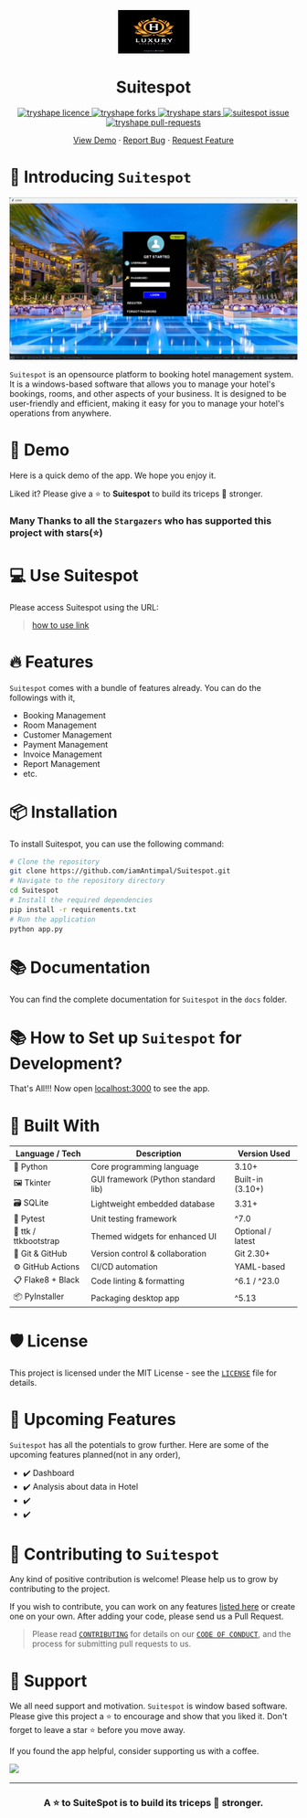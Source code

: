 
<!-- ALL-CONTRIBUTORS-BADGE:START - Do not remove or modify this section -->

<!-- ALL-CONTRIBUTORS-BADGE:END -->
<p align="center">
    <a href="https://tryshape.vercel.app/" target="_blank">
        <img src="Image\logo1.jpg" alt="logo" width="125"/>
    </a>

</p>
<p align="center">
<!-- <img src="./public/readme/tryshape-text-transparent.png" alt="name"/> -->
<h1 align="center">Suitespot</h1>

<p align="center">
<a href="https://github.com/iamAntimpal/Suitespot/blob/master/LICENSE" target="blank">
<img src="https://img.shields.io/github/license/iamAntimpal/Suitespot?style=flat-square" alt="tryshape licence" />
</a>
<a href="https://github.com/iamAntimpal/Suitespot/fork" target="blank">
<img src="https://img.shields.io/github/forks/iamAntimpal/Suitespot?style=flat-square" alt="tryshape forks"/>
</a>
<a href="https://github.com/iamAntimpal/Suitespot/stargazers" target="blank">
<img src="https://img.shields.io/github/stars/iamAntimpal/Suitespot?style=flat-square" alt="tryshape stars"/>
</a>
<a href="https://github.com/iamAntimpal/Suitespot/issues" target="blank">
<img src="https://img.shields.io/github/issues/iamAntimpal/Suitespot?style=flat-square" alt="suitespot issue"/>
</a>
<a href="https://github.com/iamAntimpal/Suitespot/pulls" target="blank">
<img src="https://img.shields.io/github/issues-pr/iamAntimpal/Suitespot?style=flat-square" alt="tryshape pull-requests"/>
</a>


</p>

<p align="center">
    <a href="" target="blank">View Demo</a>
    ·
    <a href="https://github.com/iamAntimpal/Suitespot/issues/new/choose">Report Bug</a>
    ·
    <a href="https://github.com/iamAntimpal/Suitespot/issues/new/choose">Request Feature</a>
</p>

# 👋 Introducing `Suitespot`

<p align="center">
    <a href="" target="blank"/>
        <img src="./screenshot/landing.png" alt="landing" />
    </a>
</p>

`Suitespot` is an opensource platform to booking hotel management system. It is a windows-based software that allows you to manage your hotel's bookings, rooms, and other aspects of your business. It is designed to be user-friendly and efficient, making it easy for you to manage your hotel's operations from anywhere.

# 🚀 Demo

Here is a quick demo of the app. We hope you enjoy it.

<!-- > [The Demo Link](https://www.youtube.com) -->

Liked it? Please give a ⭐️ to <b>Suitespot</b> to build its triceps 💪 stronger.

### Many Thanks to all the `Stargazers` who has supported this project with stars(⭐)

<!-- [![Stargazers repo roster for @TryShape/tryshape](https://reporoster.com/stars/TryShape/tryshape)](https://github.com/TryShape/tryshape/stargazers) -->

# 💻 Use Suitespot

Please access Suitespot using the URL:

> [how to use link](https://github.com/iamAntimPal/SuiteSpot/blob/main/HOWTOUSE.md)

# 🔥 Features
`Suitespot` comes with a bundle of features already. You can do the followings with it,

- Booking Management
- Room Management
- Customer Management
- Payment Management
- Invoice Management
- Report Management
- etc.

# 📦 Installation
To install Suitespot, you can use the following command:
```bash
# Clone the repository
git clone https://github.com/iamAntimpal/Suitespot.git
# Navigate to the repository directory
cd Suitespot
# Install the required dependencies
pip install -r requirements.txt
# Run the application
python app.py
```
# 📚 Documentation
You can find the complete documentation for `Suitespot` in the `docs` folder.
# 📚 How to Set up `Suitespot` for Development?


That's All!!! Now open [localhost:3000](http://localhost:3000/) to see the app.

# 🍔 Built With

| Language / Tech       | Description                         | Version Used      |
| --------------------- | ----------------------------------- | ----------------- |
| 🐍 Python             | Core programming language           | 3.10+             |
| 🖼️ Tkinter           | GUI framework (Python standard lib) | Built-in (3.10+)  |
| 🗃️ SQLite            | Lightweight embedded database       | 3.31+             |
| 🧪 Pytest             | Unit testing framework              | ^7.0              |
| 🎨 ttk / ttkbootstrap | Themed widgets for enhanced UI      | Optional / latest |
| 🧰 Git & GitHub       | Version control & collaboration     | Git 2.30+         |
| ⚙️ GitHub Actions     | CI/CD automation                    | YAML-based        |
| 📋 Flake8 + Black     | Code linting & formatting           | ^6.1 / ^23.0      |
| 📦 PyInstaller        | Packaging desktop app               | ^5.13             |

# 🛡️ License

This project is licensed under the MIT License - see the [`LICENSE`](LICENSE) file for details.

# 🦄 Upcoming Features

`Suitespot` has all the potentials to grow further. Here are some of the upcoming features planned(not in any order),

- ✔️ Dashboard
- ✔️ Analysis about data in Hotel
- ✔️ 
- ✔️ 



# 🤝 Contributing to `Suitespot`

Any kind of positive contribution is welcome! Please help us to grow by contributing to the project.

If you wish to contribute, you can work on any features [listed here](https://github.com/iamAntimPal/Suitespot/#-upcoming-features) or create one on your own. After adding your code, please send us a Pull Request.

> Please read [`CONTRIBUTING`](CONTRIBUTING.md) for details on our [`CODE OF CONDUCT`](CODE_OF_CONDUCT.md), and the process for submitting pull requests to us.

# 🙏 Support

We all need support and motivation. `Suitespot` is window based software. Please give this project a ⭐️ to encourage and show that you liked it. Don't forget to leave a star ⭐️ before you move away.

If you found the app helpful, consider supporting us with a coffee.

<a href="https://buymeacoffee.com/antimpal01l">
    <img src="https://cdn.buymeacoffee.com/buttons/v2/default-yellow.png" height="50px">
</a>

---

<h3 align="center">
A ⭐️ to <b>SuiteSpot</b> is to build its triceps 💪 stronger.
</h3>

<!-- ## Contributors ✨ -->



<!-- markdownlint-restore -->
<!-- prettier-ignore-end -->

<!-- ALL-CONTRIBUTORS-LIST:END -->
